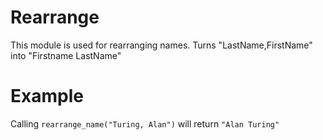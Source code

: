 Rearrange
=========

This module is used for rearranging names.
Turns "LastName,FirstName" into "Firstname LastName"

# Example

Calling `rearrange_name("Turing, Alan")` will return `"Alan Turing"`

